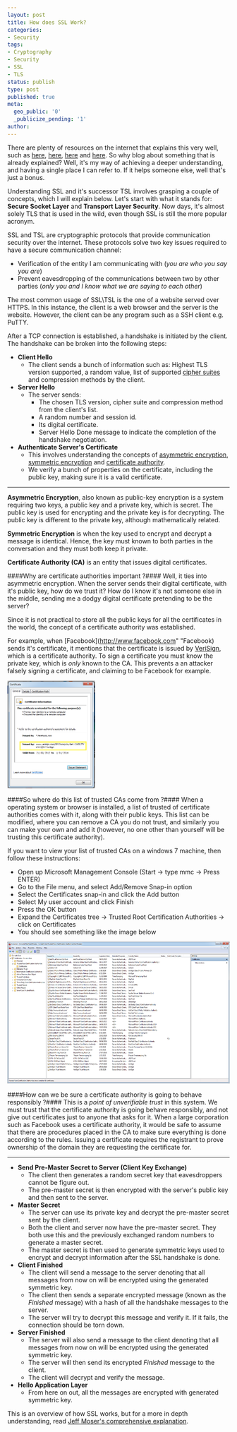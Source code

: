 ```yaml
---
layout: post
title: How does SSL Work?
categories:
- Security
tags:
- Cryptography
- Security
- SSL
- TLS
status: publish
type: post
published: true
meta:
  geo_public: '0'
  _publicize_pending: '1'
author: 
---
```

There are plenty of resources on the internet that explains this very well, such as [here](http://technet.microsoft.com/en-us/library/cc783349\(v=ws.10\).aspx),
[here](http://security.stackexchange.com/questions/20803/how-does-ssl-work), [here](https://www.youtube.com/watch?v=iQsKdtjwtYI)
and [here](http://crypto.stackexchange.com/questions/1824/why-do-we-need-asymmetric-algorithms-for-key-exchange). So why
blog about something that is already explained? Well, it's my way of achieving a deeper understanding, and having a
single place I can refer to. If it helps someone else, well that's just a bonus.

Understanding SSL and it's successor TSL involves grasping a couple of concepts, which I will explain below. Let's start 
with what it stands for: **Secure Socket Layer** and **Transport Layer Security**. Now days, it's almost solely TLS that 
is used in the wild, even though SSL is still the more popular acronym.

SSL and TSL are cryptographic protocols that provide communication security over the internet. These protocols solve two 
key issues required to have a secure communication channel:

+ Verification of the entity I am communicating with (*you are who you say you are*)
+ Prevent eavesdropping of the communications between two by other parties (*only you and I know what we are saying to each other*)

The most common usage of SSL\TSL is the one of a website served over HTTPS. In this instance, the client is a web
browser and the server is the website. However, the client can be any program such as a SSH client e.g. PuTTY.

After a TCP connection is established, a handshake is initiated by the client. The handshake can be broken into the
following steps:

+ **Client Hello**
    + The client sends a bunch of information such as: Highest TLS version supported, a random value, list of supported
      [cipher suites](http://en.wikipedia.org/wiki/Cipher_suite "cipher suites") and compression methods by the client.
+ **Server Hello**
    + The server sends:
        + The chosen TLS version, cipher suite and compression method from the client's list.
        + A random number and session id.
        + Its digital certificate.
        + Server Hello Done message to indicate the completion of the handshake negotiation.
+ **Authenticate Server's Certificate**
    + This involves understanding the concepts of [asymmetric encryption](http://en.wikipedia.org/wiki/Public-key_cryptography "asymmetric encryption"),
      [symmetric encryption](http://en.wikipedia.org/wiki/Symmetric-key_algorithm "symmetric encryption") and
      [certificate authority](https://en.wikipedia.org/wiki/Certificate_authority "certificate authority").
    + We verify a bunch of properties on the certificate, including the public key, making sure it is a valid certificate.

---

**Asymmetric Encryption**, also known as public-key encryption is a system requiring two keys, a public key and a
private key, which is secret. The public key is used for encrypting and the private key is for decrypting. The public
key is different to the private key, although mathematically related.

**Symmetric Encryption** is when the key used to encrypt and decrypt a message is identical. Hence, the key must known
to both parties in the conversation and they must both keep it private.

**Certificate Authority (CA)** is an entity that issues digital certificates.

####Why are certificate authorities important ?####
Well, it ties into asymmetric encryption. When the server sends their digital
certificate, with it's public key, how do we trust it? How do I know it's not someone else in the middle, sending me a
dodgy digital certificate pretending to be the server?

Since it is not practical to store all the public keys for all the certificates in the world, the concept of a
certificate authority was established.

For example, when [Facebook](http://www.facebook.com" "Facebook) sends it's certificate, it mentions that the
certificate is issued by [VeriSign](http://www.verisign.com/ "VeriSign"), which is a certificate authority. To sign a
certificate you must know the private key, which is *only* known to the CA. This prevents a an attacker falsely signing
a certificate, and claiming to be Facebook for example.

<div class="centered">
    <img src="images/facebookcert.png"  alt="Facebook Certificate" style="width: 199px; height: 244px" />
</div>

####So where do this list of trusted CAs come from ?####
When a operating system or browser is installed, a list of trusted of certificate authorities comes with it, along with
their public keys. This list can be modified, where you can remove a CA you do not trust, and similarly you can make
your own and add it (however, no one other than yourself will be trusting this certificate authority).

If you want to view your list of trusted CAs on a windows 7 machine, then follow these instructions:

+ Open up Microsoft Management Console (Start &rarr; type mmc &rarr; Press ENTER)
+ Go to the File menu, and select Add/Remove Snap-in option
+ Select the Certificates snap-in and click the Add button
+ Select My user account and click Finish
+ Press the OK button
+ Expand the Certificates tree &rarr; Trusted Root Certification Authorities &rarr; click on Certificates
+ You should see something like the image below

<div class="centered">
    <img src="/images/certmanager.png"  alt="Certificate manager" style="width: 570px; height: 321px" />
</div>

####How can we be sure a certificate authority is going to behave responsibly ?####
This is a *point of unverifiable trust* in this system. We must trust that the certificate authority is going behave
responsibly, and not give out certificates just to anyone that asks for it. When a large corporation such as Facebook
uses a certificate authority, it would be safe to assume that there are procedures placed in the CA to make sure
everything is done according to the rules. Issuing a certificate requires the registrant to prove ownership of the
domain they are requesting the certificate for.

---

+ **Send Pre-Master Secret to Server (Client Key Exchange)**
    + The client then generates a random secret key that eavesdroppers cannot be figure out.
    + The pre-master secret is then encrypted with the server's public key and then sent to the server.
+ **Master Secret**
    + The server can use its private key and decrypt the pre-master secret sent by the client.
    + Both the client and server now have the pre-master secret. They both use this and the previously exchanged random
      numbers to generate a master secret.
    + The master secret is then used to generate symmetric keys used to encrypt and decrypt information after the SSL
      handshake is done.
+ **Client Finished**
    + The client will send a message to the server denoting that all messages from now on will be encrypted using the
      generated symmetric key.
    + The client then sends a separate encrypted message (known as the <em>Finished</em> message) with a hash of all the
      handshake messages to the server.
    + The server will try to decrypt this message and verify it. If it fails, the connection should be torn down.
+ **Server Finished**
    + The server will also send a message to the client denoting that all messages from now on will be encrypted using
      the generated symmetric key.
    + The server will then send its encrypted <em>Finished</em> message to the client.
    + The client will decrypt and verify the message.
+ **Hello Application Layer**
    + From here on out, all the messages are encrypted with generated symmetric key.

This is an overview of how SSL works, but for a more in depth understanding, read
[Jeff Moser's comprehensive explanation](http://www.moserware.com/2009/06/first-few-milliseconds-of-https.html "Jeff Moser's comprehensive explanation").
